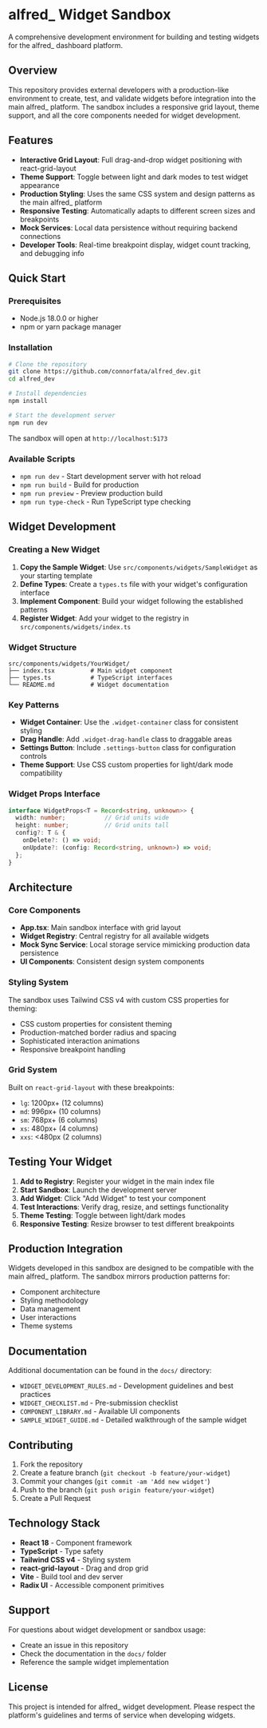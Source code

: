 # alfred_ Widget Sandbox

A comprehensive development environment for building and testing widgets for the alfred_ dashboard platform.

## Overview

This repository provides external developers with a production-like environment to create, test, and validate widgets before integration into the main alfred_ platform. The sandbox includes a responsive grid layout, theme support, and all the core components needed for widget development.

## Features

- **Interactive Grid Layout**: Full drag-and-drop widget positioning with react-grid-layout
- **Theme Support**: Toggle between light and dark modes to test widget appearance
- **Production Styling**: Uses the same CSS system and design patterns as the main alfred_ platform
- **Responsive Testing**: Automatically adapts to different screen sizes and breakpoints
- **Mock Services**: Local data persistence without requiring backend connections
- **Developer Tools**: Real-time breakpoint display, widget count tracking, and debugging info

## Quick Start

### Prerequisites

- Node.js 18.0.0 or higher
- npm or yarn package manager

### Installation

```bash
# Clone the repository
git clone https://github.com/connorfata/alfred_dev.git
cd alfred_dev

# Install dependencies
npm install

# Start the development server
npm run dev
```

The sandbox will open at `http://localhost:5173`

### Available Scripts

- `npm run dev` - Start development server with hot reload
- `npm run build` - Build for production
- `npm run preview` - Preview production build
- `npm run type-check` - Run TypeScript type checking

## Widget Development

### Creating a New Widget

1. **Copy the Sample Widget**: Use `src/components/widgets/SampleWidget` as your starting template
2. **Define Types**: Create a `types.ts` file with your widget's configuration interface
3. **Implement Component**: Build your widget following the established patterns
4. **Register Widget**: Add your widget to the registry in `src/components/widgets/index.ts`

### Widget Structure

```
src/components/widgets/YourWidget/
├── index.tsx          # Main widget component
├── types.ts           # TypeScript interfaces
└── README.md          # Widget documentation
```

### Key Patterns

- **Widget Container**: Use the `.widget-container` class for consistent styling
- **Drag Handle**: Add `.widget-drag-handle` class to draggable areas
- **Settings Button**: Include `.settings-button` class for configuration controls
- **Theme Support**: Use CSS custom properties for light/dark mode compatibility

### Widget Props Interface

```typescript
interface WidgetProps<T = Record<string, unknown>> {
  width: number;           // Grid units wide
  height: number;          // Grid units tall
  config?: T & {
    onDelete?: () => void;
    onUpdate?: (config: Record<string, unknown>) => void;
  };
}
```

## Architecture

### Core Components

- **App.tsx**: Main sandbox interface with grid layout
- **Widget Registry**: Central registry for all available widgets
- **Mock Sync Service**: Local storage service mimicking production data persistence
- **UI Components**: Consistent design system components

### Styling System

The sandbox uses Tailwind CSS v4 with custom CSS properties for theming:

- CSS custom properties for consistent theming
- Production-matched border radius and spacing
- Sophisticated interaction animations
- Responsive breakpoint handling

### Grid System

Built on `react-grid-layout` with these breakpoints:
- `lg`: 1200px+ (12 columns)
- `md`: 996px+ (10 columns)  
- `sm`: 768px+ (6 columns)
- `xs`: 480px+ (4 columns)
- `xxs`: <480px (2 columns)

## Testing Your Widget

1. **Add to Registry**: Register your widget in the main index file
2. **Start Sandbox**: Launch the development server
3. **Add Widget**: Click "Add Widget" to test your component
4. **Test Interactions**: Verify drag, resize, and settings functionality
5. **Theme Testing**: Toggle between light/dark modes
6. **Responsive Testing**: Resize browser to test different breakpoints

## Production Integration

Widgets developed in this sandbox are designed to be compatible with the main alfred_ platform. The sandbox mirrors production patterns for:

- Component architecture
- Styling methodology  
- Data management
- User interactions
- Theme systems

## Documentation

Additional documentation can be found in the `docs/` directory:

- `WIDGET_DEVELOPMENT_RULES.md` - Development guidelines and best practices
- `WIDGET_CHECKLIST.md` - Pre-submission checklist
- `COMPONENT_LIBRARY.md` - Available UI components
- `SAMPLE_WIDGET_GUIDE.md` - Detailed walkthrough of the sample widget

## Contributing

1. Fork the repository
2. Create a feature branch (`git checkout -b feature/your-widget`)
3. Commit your changes (`git commit -am 'Add new widget'`)
4. Push to the branch (`git push origin feature/your-widget`)
5. Create a Pull Request

## Technology Stack

- **React 18** - Component framework
- **TypeScript** - Type safety
- **Tailwind CSS v4** - Styling system
- **react-grid-layout** - Drag and drop grid
- **Vite** - Build tool and dev server
- **Radix UI** - Accessible component primitives

## Support

For questions about widget development or sandbox usage:

- Create an issue in this repository
- Check the documentation in the `docs/` folder
- Reference the sample widget implementation

## License

This project is intended for alfred_ widget development. Please respect the platform's guidelines and terms of service when developing widgets.